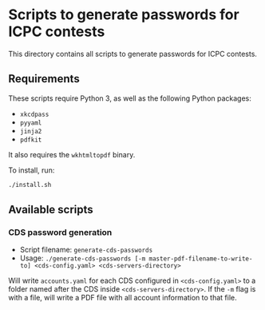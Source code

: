 # Scripts to generate passwords for ICPC contests

This directory contains all scripts to generate passwords for ICPC contests.

## Requirements

These scripts require Python 3, as well as the following Python packages:

* `xkcdpass`
* `pyyaml`
* `jinja2`
* `pdfkit`

It also requires the `wkhtmltopdf` binary.

To install, run:

```bash
./install.sh
```

## Available scripts

### CDS password generation

* Script filename: `generate-cds-passwords`
* Usage: `./generate-cds-passwords [-m master-pdf-filename-to-write-to] <cds-config.yaml> <cds-servers-directory>`

Will write `accounts.yaml` for each CDS configured in `<cds-config.yaml>` to a folder named after the CDS inside `<cds-servers-directory>`.
If the `-m` flag is with a file, will write a PDF file with all account information to that file.
